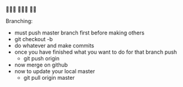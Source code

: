 :bread::bacon::bread:
:taco::sushi::taco:
:watermelon::fried_shrimp:

Branching:
- must push master branch first before making others
- git checkout -b <new branch name>
- do whatever and make commits
- once you have finished what you want to do for that branch push
  - git push origin <branch name>
- now merge on github
- now to update your local master
  - git pull origin master
  
